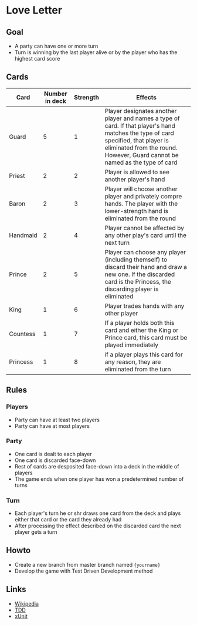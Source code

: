 # Love Letter

## Goal
- A party can have one or more turn
- Turn is winning by the last player alive or by the player who has the highest card score

## Cards

|Card|Number in deck|Strength|Effects|
|-|-|-|-|
|Guard|5|1|Player designates another player and names a type of card. If that player's hand matches the type of card specified, that player is eliminated from the round. However, Guard cannot be named as the type of card|
|Priest|2|2|Player is allowed to see another player's hand|
|Baron|2|3|Player will choose another player and privately compre hands. The player with the lower-strength hand is eliminated from the round|
|Handmaid|2|4|Player cannot be affected by any other play's card until the next turn|
|Prince|2|5|Player can choose any player (including themself) to discard their hand and draw a new one. If the discarded card is the Princess, the discarding player is eliminated|
|King|1|6|Player trades hands with any other player|
|Countess|1|7|If a player holds both this card and either the King or Prince card, this card must be played immediately|
|Princess|1|8|if a player plays this card for any reason, they are eliminated from the turn|

## Rules

### Players

- Party can have at least two players
- Party can have at most players

### Party

- One card is dealt to each player
- One card is discarded face-down
- Rest of cards are desposited face-down into a deck in the middle of players
- The game ends when one player has won a predetermined number of turns

### Turn

- Each player's turn he or shr draws one card from the deck and plays either that card or the card they already had
- After processing the effect described on the discarded card the next player gets a turn

## Howto

- Create a new branch from master branch named `{yourname}`
- Develop the game with Test Driven Development method

## Links

- [Wikipedia](https://en.wikipedia.org/wiki/Love_Letter_(card_game))
- [TDD](https://putaindecode.io/articles/se-lancer-dans-le-tdd/)
- [xUnit](https://docs.microsoft.com/fr-fr/dotnet/core/testing/unit-testing-with-dotnet-test)